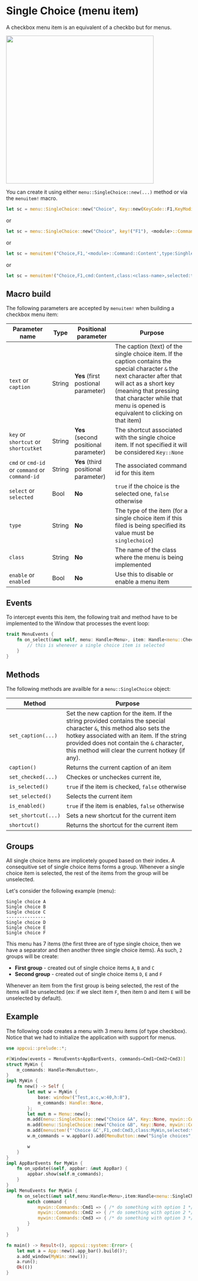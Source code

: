 # Single Choice (menu item)

 A checkbox menu item is an equivalent of a checkbo but for menus. 
 
 <img src="img/singlechoice.png" width=400/>
 
 You can create it using either `menu::SingleChoice::new(...)` method or via the `menuitem!` macro.

 ```rs
 let sc = menu::SingleChoice::new("Choice", Key::new(KeyCode::F1,KeyModifier::None), <module>::Command::Content);
 ```
 or
 ```rs
 let sc = menu::SingleChoice::new("Choice", key!("F1"), <module>::Command::Content);
 ```
 or
 ```rs
 let sc = menuitem!("Choice,F1,'<module>::Command::Content',type:SinghleChoice");
 ```
 or
 ```rs
 let sc = menuitem!("Choice,F1,cmd:Content,class:<class-name>,selected:true");
 ```

## Macro build

The following parameters are accepted by `menuitem!` when building a checkbox menu item:

| Parameter name                                 | Type   | Positional parameter                  | Purpose                                                                                                                                                                                                                                                       |
| ---------------------------------------------- | ------ | ------------------------------------- | ------------------------------------------------------------------------------------------------------------------------------------------------------------------------------------------------------------------------------------------------------------- |
| `text` or `caption`                            | String | **Yes** (first postional parameter)   | The caption (text) of the single choice item. If the caption contains the special character `&` the next character after that will act as a short key (meaning that pressing that character while that menu is opened is equivalent to clicking on that item) |
| `key` or `shortcut` or `shortcutket`           | String | **Yes** (second positional parameter) | The shortcut associated with the single choice item. If not specified it will be considered `Key::None`                                                                                                                                                       |
| `cmd` or `cmd-id` or `command` or `command-id` | String | **Yes** (third positional parameter)  | The associated command id for this item                                                                                                                                                                                                                       |
| `select` or `selected`                         | Bool   | **No**                                | `true` if the choice is the selected one, `false` otherwise                                                                                                                                                                                                   |
| `type`                                         | String | **No**                                | The type of the item (for a single choice item if this filed is being specified its value must be `singlechoice`)                                                                                                                                             |
| `class`                                        | String | **No**                                | The name of the class where the menu is being implemented                                                                                                                                                                                                     |
| `enable` or `enabled`                          | Bool   | **No**                                | Use this to disable or enable a menu item                                                                                                                                                                                                                     |

## Events
To intercept events this item, the following trait and method have to be implemented to the Window that processes the event loop:
```rs
trait MenuEvents {
    fn on_select(&mut self, menu: Handle<Menu>, item: Handle<menu::CheckBox>, command: <module>::Commands) {
        // this is whenever a single choice item is selected
    }
}
```

## Methods

The following methods are availble for a `menu::SingleChoice` object:

| Method              | Purpose                                                                                                                                                                                                                                                               |
| ------------------- | --------------------------------------------------------------------------------------------------------------------------------------------------------------------------------------------------------------------------------------------------------------------- |
| `set_caption(...)`  | Set the new caption for the item. If the string provided contains the special character `&`, this method also sets the hotkey associated with an item. If the string provided does not contain the `&` character, this method will clear the current hotkey (if any). |
| `caption()`         | Returns the current caption of an item                                                                                                                                                                                                                                |
| `set_checked(...)`  | Checkes or uncheckes current ite,                                                                                                                                                                                                                                     |
| `is_selected()`     | `true` if the item is checked, `false` otherwise                                                                                                                                                                                                                      |
| `set_selected()`    | Selects the current item                                                                                                                                                                                                                                              |
| `is_enabled()`      | `true` if the item is enables, `false` otherwise                                                                                                                                                                                                                      |
| `set_shortcut(...)` | Sets a new shortcut for the current item                                                                                                                                                                                                                              |
| `shortcut()`        | Returns the shortcut for the current item                                                                                                                                                                                                                             |

## Groups

All single choice items are implicetely gouped based on their index. A consequitive set of single choice items forms a group. Whenever a single choice item is selected, the rest of the items from the group will be unselected.

Let's consider the following example (menu):
```
Single choice A
Single choice B
Single choice C
---------------
Single choice D
Single choice E
Single choice F
```

This menu has 7 items (the first three are of type single choice, then we have a separator and then another three single choice items). As such, `2` groups will be create:
- **First group** - created out of single choice items `A`, `B` and `C`
- **Second group** - created out of single choice items `D`, `E` and `F`

Whenever an item from the first group is being selected, the rest of the items will be unselected (ex: if we slect item `F`, then item `D` and item `E` will be unselected by default).

## Example

The following code creates a menu with 3 menu items (of type checkbox). Notice that we had to initialize the application with support for menus.

```rs
use appcui::prelude::*;

#[Window(events = MenuEvents+AppBarEvents, commands=Cmd1+Cmd2+Cmd3)]
struct MyWin {
    m_commands: Handle<MenuButton>,
}
impl MyWin {
    fn new() -> Self {
        let mut w = MyWin {
            base: window!("Test,a:c,w:40,h:8"),
            m_commands: Handle::None,
        };
        let mut m = Menu::new();
        m.add(menu::SingleChoice::new("Choice &A", Key::None, mywin::Commands::Cmd1,false));
        m.add(menu::SingleChoice::new("Choice &B", Key::None, mywin::Commands::Cmd2,false));
        m.add(menuitem!("'Choice &C',F1,cmd:Cmd3,class:MyWin,selected:true"));
        w.m_commands = w.appbar().add(MenuButton::new("Single choices", m, 0, Side::Left));

        w
    }
}
impl AppBarEvents for MyWin {
    fn on_update(&self, appbar: &mut AppBar) {
        appbar.show(self.m_commands);
    }
}
impl MenuEvents for MyWin {
    fn on_select(&mut self,menu:Handle<Menu>,item:Handle<menu::SingleChoice>,command:mywin::Commands) {
        match command {
            mywin::Commands::Cmd1 => { /* do something with option 1 */ },
            mywin::Commands::Cmd2 => { /* do something with option 2 */ },
            mywin::Commands::Cmd3 => { /* do something with option 3 */ },
        }
    }
}

fn main() -> Result<(), appcui::system::Error> {
    let mut a = App::new().app_bar().build()?;
    a.add_window(MyWin::new());
    a.run();
    Ok(())
}
```